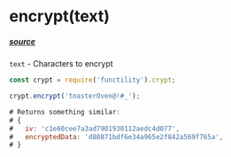 # encrypt(text)

##### [source](../../lib/crypto/encrypt.js)

`text` - Characters to encrypt

```javascript
const crypt = require('functility').crypt;

crypt.encrypt('toasterOven@!#_');

# Returns something similar:
# {
#   iv: 'c1e60cee7a3ad7901930112aedc4d077',
#   encryptedData: 'd80871bdf6e34a965e2f842a569f765a',
# }
```
